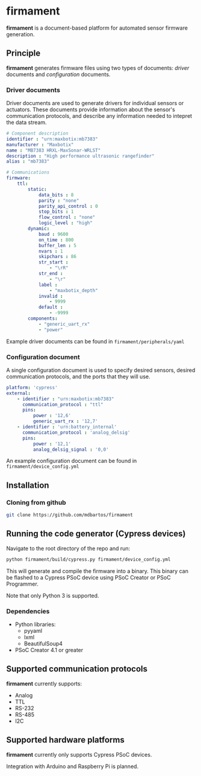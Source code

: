 # firmament

**firmament** is a document-based platform for automated sensor firmware generation.

## Principle

**firmament** generates firmware files using two types of documents: *driver* documents and *configuration* documents.

### Driver documents

Driver documents are used to generate drivers for individual sensors or actuators. These documents provide information about the sensor's communication protocols, and describe any information needed to intepret the data stream.

```yaml
# Component description
identifier : "urn:maxbotix:mb7383"
manufacturer : "Maxbotix"
name : "MB7383 HRXL-MaxSonar-WRLST"
description : "High performance ultrasonic rangefinder"
alias : "mb7383"

# Communications
firmware:
    ttl:
        static:
            data_bits : 8
            parity : "none"
            parity_api_control : 0
            stop_bits : 1
            flow_control : "none"
            logic_level : "high"
        dynamic:
            baud : 9600
            on_time : 800
            buffer_len : 5
            nvars : 1
            skipchars : 86
            str_start :
                - "\rR"
            str_end :
                - "\r"
            label :
                - "maxbotix_depth"
            invalid :
                - 9999
            default :
                - -9999
        components:
            - "generic_uart_rx"
            - "power"
```

Example driver documents can be found in `firmament/peripherals/yaml`

### Configuration document

A single configuration document is used to specify desired sensors, desired communication protocols, and the ports that they will use.

```yaml
platform: 'cypress'
external:
    - identifier : "urn:maxbotix:mb7383"
      communication_protocol : "ttl"
      pins:
          power : '12,6'
          generic_uart_rx : '12,7'
    - identifier : 'urn:battery_internal'
      communication_protocol : 'analog_delsig'
      pins:
          power : '12,1'
          analog_delsig_signal : '0,0'
```

An example configuration document can be found in `firmament/device_config.yml`

## Installation

### Cloning from github

```bash
git clone https://github.com/mdbartos/firmament
```

## Running the code generator (Cypress devices)

Navigate to the root directory of the repo and run:

```bash
python firmament/build/cypress.py firmament/device_config.yml
```

This will generate and compile the firmware into a binary. This binary can be flashed to a Cypress PSoC device using PSoC Creator or PSoC Programmer.

Note that only Python 3 is supported.

### Dependencies

- Python libraries:
  - pyyaml
  - lxml
  - BeautifulSoup4
- PSoC Creator 4.1 or greater

## Supported communication protocols

**firmament** currently supports:

- Analog
- TTL
- RS-232
- RS-485
- I2C

## Supported hardware platforms

**firmament** currently only supports Cypress PSoC devices.

Integration with Arduino and Raspberry Pi is planned.
